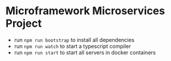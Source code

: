 # Microframework Microservices Project

* run `npm run bootstrap` to install all dependencies
* run `npm run watch` to start a typescript compiler
* run `npm run start` to start all servers in docker containers
